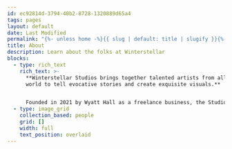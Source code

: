 ```yaml
---
id: ec92814d-3794-40b2-8728-1320889d65a4
tags: pages
layout: default
date: Last Modified
permalink: "{%- unless home -%}{{ slug | default: title | slugify }}{%- endunless -%}/"
title: About
description: Learn about the folks at Winterstellar
blocks:
  - type: rich_text
    rich_text: >-
      **Winterstellar Studios brings together talented artists from all over the
      world to tell evocative stories and create exquisite visuals.**


      Founded in 2021 by Wyatt Hall as a freelance business, the Studio has grown to encompass a rogues gallery of usual suspects - collaborators who help bring the films and experiences we make to life.
  - type: image_grid
    collection_based: people
    grid: []
    width: full
    text_position: overlaid
---
```

